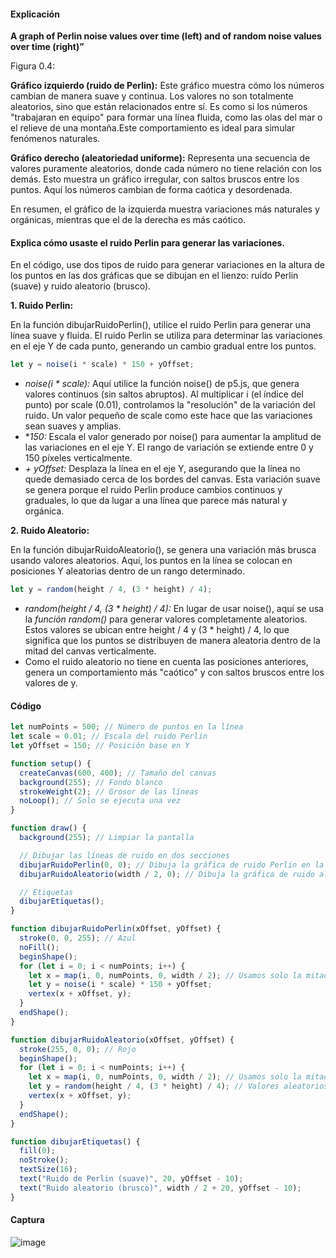 #### Explicación
**A graph of Perlin noise values over time (left) and of random noise values over time (right)”**

Figura 0.4:

**Gráfico izquierdo (ruido de Perlin):**
Este gráfico muestra cómo los números cambian de manera suave y continua. Los valores no son totalmente aleatorios, sino que están relacionados entre sí. Es como si los números "trabajaran en equipo" para formar una línea fluida, como las olas del mar o el relieve de una montaña.Este comportamiento es ideal para simular fenómenos naturales.

**Gráfico derecho (aleatoriedad uniforme):**
Representa una secuencia de valores puramente aleatorios, donde cada número no tiene relación con los demás. Esto muestra un gráfico irregular, con saltos bruscos entre los puntos. Aquí los números cambian de forma caótica y desordenada.

En resumen, el gráfico de la izquierda muestra variaciones más naturales y orgánicas, mientras que el de la derecha es más caótico.

#### Explica cómo usaste el ruido Perlin para generar las variaciones.

En el código, use dos tipos de ruido para generar variaciones en la altura de los puntos en las dos gráficas que se dibujan en el lienzo: ruido Perlin (suave) y ruido aleatorio (brusco).

**1. Ruido Perlin:**

En la función dibujarRuidoPerlin(), utilice el ruido Perlin para generar una línea suave y fluida. El ruido Perlin se utiliza para determinar las variaciones en el eje Y de cada punto, generando un cambio gradual entre los puntos.
```js
let y = noise(i * scale) * 150 + yOffset;
```
- *noise(i * scale):* Aquí utilice la función noise() de p5.js, que genera valores continuos (sin saltos abruptos). Al multiplicar i (el índice del punto) por scale (0.01), controlamos la "resolución" de la variación del ruido. Un valor pequeño de scale como este hace que las variaciones sean suaves y amplias.
- **150:* Escala el valor generado por noise() para aumentar la amplitud de las variaciones en el eje Y. El rango de variación se extiende entre 0 y 150 píxeles verticalmente.
- *+ yOffset:* Desplaza la línea en el eje Y, asegurando que la línea no quede demasiado cerca de los bordes del canvas.
Esta variación suave se genera porque el ruido Perlin produce cambios continuos y graduales, lo que da lugar a una línea que parece más natural y orgánica.

**2. Ruido Aleatorio:**

En la función dibujarRuidoAleatorio(), se genera una variación más brusca usando valores aleatorios. Aquí, los puntos en la línea se colocan en posiciones Y aleatorias dentro de un rango determinado.
```js
let y = random(height / 4, (3 * height) / 4);
```
- *random(height / 4, (3 * height) / 4):* En lugar de usar noise(), aquí se usa la *función random()* para generar valores completamente aleatorios. Estos valores se ubican entre height / 4 y (3 * height) / 4, lo que significa que los puntos se distribuyen de manera aleatoria dentro de la mitad del canvas verticalmente.
- Como el ruido aleatorio no tiene en cuenta las posiciones anteriores, genera un comportamiento más "caótico" y con saltos bruscos entre los valores de y.

#### Código
```js
let numPoints = 500; // Número de puntos en la línea
let scale = 0.01; // Escala del ruido Perlin
let yOffset = 150; // Posición base en Y

function setup() {
  createCanvas(600, 400); // Tamaño del canvas
  background(255); // Fondo blanco
  strokeWeight(2); // Grosor de las líneas
  noLoop(); // Solo se ejecuta una vez
}

function draw() {
  background(255); // Limpiar la pantalla

  // Dibujar las líneas de ruido en dos secciones
  dibujarRuidoPerlin(0, 0); // Dibuja la gráfica de ruido Perlin en la mitad izquierda
  dibujarRuidoAleatorio(width / 2, 0); // Dibuja la gráfica de ruido aleatorio en la mitad derecha

  // Etiquetas
  dibujarEtiquetas();
}

function dibujarRuidoPerlin(xOffset, yOffset) {
  stroke(0, 0, 255); // Azul
  noFill();
  beginShape();
  for (let i = 0; i < numPoints; i++) {
    let x = map(i, 0, numPoints, 0, width / 2); // Usamos solo la mitad del ancho
    let y = noise(i * scale) * 150 + yOffset;
    vertex(x + xOffset, y);
  }
  endShape();
}

function dibujarRuidoAleatorio(xOffset, yOffset) {
  stroke(255, 0, 0); // Rojo
  beginShape();
  for (let i = 0; i < numPoints; i++) {
    let x = map(i, 0, numPoints, 0, width / 2); // Usamos solo la mitad del ancho
    let y = random(height / 4, (3 * height) / 4); // Valores aleatorios
    vertex(x + xOffset, y);
  }
  endShape();
}

function dibujarEtiquetas() {
  fill(0);
  noStroke();
  textSize(16);
  text("Ruido de Perlin (suave)", 20, yOffset - 10);
  text("Ruido aleatorio (brusco)", width / 2 + 20, yOffset - 10);
}
```
#### Captura

![image](https://github.com/user-attachments/assets/1b1c64ce-cfee-4c04-ad65-f51f0367dca3)
